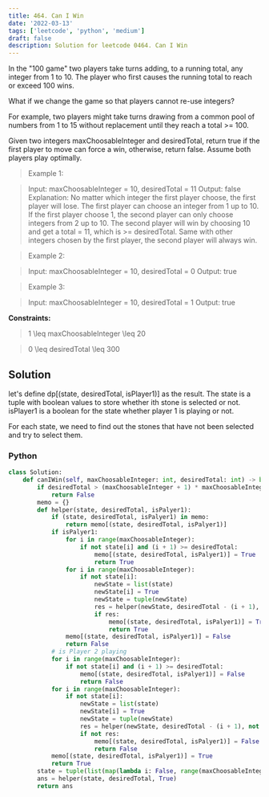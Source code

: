```yaml
---
title: 464. Can I Win
date: '2022-03-13'
tags: ['leetcode', 'python', 'medium']
draft: false
description: Solution for leetcode 0464. Can I Win
---
```


 
 In the "100 game" two players take turns adding, to a running total, any integer from 1 to 10. The player who first causes the running total to reach or exceed 100 wins.

What if we change the game so that players cannot re-use integers?

For example, two players might take turns drawing from a common pool of numbers from 1 to 15 without replacement until they reach a total >= 100.

Given two integers maxChoosableInteger and desiredTotal, return true if the first player to move can force a win, otherwise, return false. Assume both players play optimally.

 > Example 1:

 > Input: maxChoosableInteger = 10, desiredTotal = 11
 > Output: false
 > Explanation:
 > No matter which integer the first player choose, the first player will lose.
 > The first player can choose an integer from 1 up to 10.
 > If the first player choose 1, the second player can only choose integers from 2 up to 10.
 > The second player will win by choosing 10 and get a total = 11, which is >= desiredTotal.
 > Same with other integers chosen by the first player, the second player will always win.

 > Example 2:

 > Input: maxChoosableInteger = 10, desiredTotal = 0
 > Output: true

 > Example 3:

 > Input: maxChoosableInteger = 10, desiredTotal = 1
 > Output: true

**Constraints:**

 > 1 <TeX>\leq</TeX> maxChoosableInteger <TeX>\leq</TeX> 20

 > 0 <TeX>\leq</TeX> desiredTotal <TeX>\leq</TeX> 300

## Solution
let's define dp[(state, desiredTotal, isPlayer1)] as the result. The state is a tuple with boolean values to store whether ith stone is selected or not. isPlayer1 is a boolean for the state whether player 1 is playing or not.

For each state, we need to find out the stones that have not been selected and try to select them. 

### Python
```python
class Solution:
    def canIWin(self, maxChoosableInteger: int, desiredTotal: int) -> bool:
        if desiredTotal > (maxChoosableInteger + 1) * maxChoosableInteger:
            return False
        memo = {}
        def helper(state, desiredTotal, isPalyer1):
            if (state, desiredTotal, isPalyer1) in memo:
                return memo[(state, desiredTotal, isPalyer1)]
            if isPalyer1:
                for i in range(maxChoosableInteger):
                    if not state[i] and (i + 1) >= desiredTotal:
                        memo[(state, desiredTotal, isPalyer1)] = True
                        return True
                for i in range(maxChoosableInteger):
                    if not state[i]:
                        newState = list(state)
                        newState[i] = True
                        newState = tuple(newState)
                        res = helper(newState, desiredTotal - (i + 1), not isPalyer1)
                        if res:
                            memo[(state, desiredTotal, isPalyer1)] = True
                            return True                        
                memo[(state, desiredTotal, isPalyer1)] = False
                return False
            # is Player 2 playing     
            for i in range(maxChoosableInteger):
                if not state[i] and (i + 1) >= desiredTotal:
                    memo[(state, desiredTotal, isPalyer1)] = False
                    return False
            for i in range(maxChoosableInteger):
                if not state[i]:
                    newState = list(state)
                    newState[i] = True
                    newState = tuple(newState)
                    res = helper(newState, desiredTotal - (i + 1), not isPalyer1)
                    if not res:
                        memo[(state, desiredTotal, isPalyer1)] = False
                        return False                        
            memo[(state, desiredTotal, isPalyer1)] = True
            return True
        state = tuple(list(map(lambda i: False, range(maxChoosableInteger))))
        ans = helper(state, desiredTotal, True)
        return ans
```
